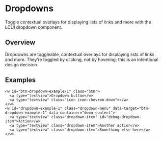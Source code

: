 # Dropdowns

Toggle contextual overlays for displaying lists of links and more with the LCUI dropdown component.

## Overview

Dropdowns are toggleable, contextual overlays for displaying lists of links and more. They’re toggled by clicking, not by hovering; this is an intentional design decision.

## Examples

``` dropdowns-demo-xml
<w id="btn-dropdown-example-1" class="btn">
  <w type="textview">Dropdown button</w>
  <w type="textview" class="icon icon-chevron-down"></w>
</w>
<w id="dropdown-example-1" class="dropdown-menu" data-target="btn-dropdown-example-1" data-container="demo-content">
  <w type="textview" class="dropdown-item" id="debug-dropdown-item">Action</w>
  <w type="textview" class="dropdown-item">Another action</w>
  <w type="textview" class="dropdown-item">Something else here</w>
</w>
```
